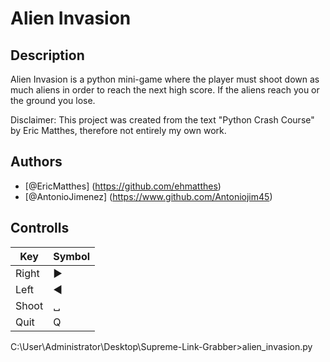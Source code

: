# Alien Invasion 

## Description
Alien Invasion is a python mini-game where the player must shoot down 
as much aliens in order to reach the next high score. If the aliens reach
you or the ground you lose. 

Disclaimer: This project was created from the text "Python Crash Course" by Eric Matthes, therefore not entirely my own work. 

## Authors
- [@EricMatthes] (https://github.com/ehmatthes)
- [@AntonioJimenez] (https://www.github.com/Antoniojim45)
  
## Controlls 
Key | Symbol
--- | ---
Right | ▶
Left | ◀
Shoot | ␣
Quit | Q

C:\User\Administrator\Desktop\Supreme-Link-Grabber>alien_invasion.py

